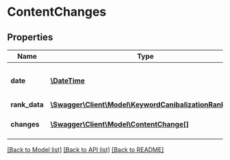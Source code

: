 # ContentChanges

## Properties
Name | Type | Description | Notes
------------ | ------------- | ------------- | -------------
**date** | [**\DateTime**](\DateTime.md) | The date the changes occurred | [optional] 
**rank_data** | [**\Swagger\Client\Model\KeywordCanibalizationRankData**](KeywordCanibalizationRankData.md) |  | [optional] 
**changes** | [**\Swagger\Client\Model\ContentChange[]**](ContentChange.md) | An array of content changes | [optional] 

[[Back to Model list]](../../README.md#documentation-for-models) [[Back to API list]](../../README.md#documentation-for-api-endpoints) [[Back to README]](../../README.md)

